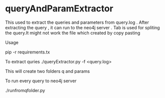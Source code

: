 # queryAndParamExtractor

This used to extract the queries and parameters from query.log . After extracting the query , it can run to the neo4j server .
Tab is used for spliting the query.It might not work the file which created by copy pasting

Usage 

pip -r requirements.tx 

To extract quries 
./queryExtractor.py -f <query.log> 

This will create two folders   q and params 

To run every query to neo4j server 

./runfromqfolder.py 

